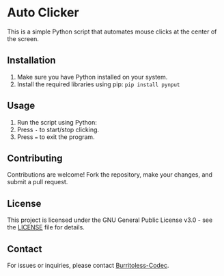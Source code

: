 # Auto Clicker

This is a simple Python script that automates mouse clicks at the center of the screen.

## Installation

1. Make sure you have Python installed on your system.
2. Install the required libraries using pip: ```pip install pynput```

## Usage

1. Run the script using Python:
2. Press `-` to start/stop clicking.
3. Press `=` to exit the program.

## Contributing
Contributions are welcome! Fork the repository, make your changes, and submit a pull request.

## License
This project is licensed under the GNU General Public License v3.0 - see the [LICENSE](LICENSE) file for details.


## Contact
For issues or inquiries, please contact [Burritoless-Codec](https://github.com/Burritoless-Codec).